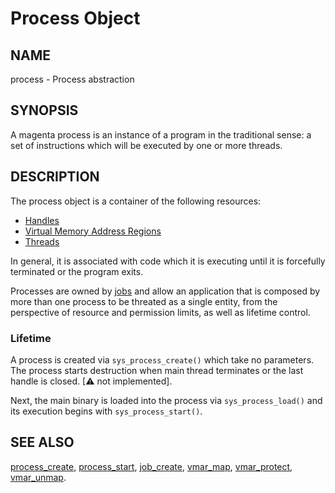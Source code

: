 # Process Object

## NAME

process - Process abstraction

## SYNOPSIS

A magenta process is an instance of a program in the traditional sense: a set
of instructions which will be executed by one or more threads.

## DESCRIPTION

The process object is a container of the following resources:

+ [Handles](../handles.md)
+ [Virtual Memory Address Regions](vm_address_region.md)
+ [Threads](thread.md)

In general, it is associated with code which it is executing until it is
forcefully terminated or the program exits.

Processes are owned by [jobs](job.md) and allow an application that is
composed by more than one process to be threated as a single entity, from the
perspective of resource and permission limits, as well as lifetime control.

### Lifetime
A process is created via `sys_process_create()` which take no parameters.
The process starts destruction when main thread terminates or the last handle
is closed. [⚠ not implemented].

Next, the main binary is loaded into the process via `sys_process_load()` and
its execution begins with `sys_process_start()`.

## SEE ALSO

[process_create](../syscalls/process_create.md),
[process_start](../syscalls/process_start.md),
[job_create](../syscalls/job_create.md),
[vmar_map](../syscalls/vmar_map.md),
[vmar_protect](../syscalls/vmar_protect.md),
[vmar_unmap](../syscalls/vmar_unmap.md).
